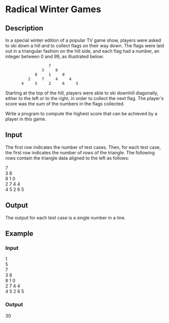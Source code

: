 # Radical Winter Games
## Description
In a special winter edition of a popular TV game show, players were asked to ski down a hill and to collect flags on their way down. The flags were laid out in a triangular fashion on the hill side, and each flag had a number, an integer between 0 and 99, as illustrated below:

                       7
                    3     8
                 8     1     0
              2     7     4     4
           4     5     2     6     5
Starting at the top of the hill, players were able to ski downhill diagonally, either to the left or to the right, in order to collect the next flag. The player's score was the sum of the numbers in the flags collected.

Write a program to compute the highest score that can be achieved by a player in this game.

## Input

The first row indicates the number of test cases. Then, for each test case, the first row indicates the number of rows of the triangle. The following rows contain the triangle data aligned to the left as follows:

7<br/>
3 8<br/>
8 1 0<br/>
2 7 4 4<br/>
4 5 2 6 5<br/>

## Output

The output for each test case is a single number in a line.

## Example

### Input

1<br/>
5<br/>
7<br/>
3 8<br/>
8 1 0<br/>
2 7 4 4<br/>
4 5 2 6 5<br/>

### Output

30
